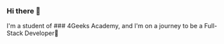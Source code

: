 ### Hi there 👋

I'm a student of ### 4Geeks Academy, and I'm on a journey to be a Full-Stack Developer🌱

